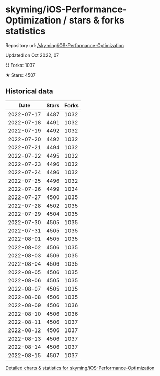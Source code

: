 # skyming/iOS-Performance-Optimization / stars & forks statistics

Repository url: [/skyming/iOS-Performance-Optimization](https://github.com/skyming/iOS-Performance-Optimization)

Updated on Oct 2022, 07

☋ Forks: 1037

★ Stars: 4507

## Historical data
| Date | Stars | Forks |
|------|-------|-------|
| 2022-07-17 | 4487 | 1032 | 
| 2022-07-18 | 4491 | 1032 | 
| 2022-07-19 | 4492 | 1032 | 
| 2022-07-20 | 4492 | 1032 | 
| 2022-07-21 | 4494 | 1032 | 
| 2022-07-22 | 4495 | 1032 | 
| 2022-07-23 | 4496 | 1032 | 
| 2022-07-24 | 4496 | 1032 | 
| 2022-07-25 | 4496 | 1032 | 
| 2022-07-26 | 4499 | 1034 | 
| 2022-07-27 | 4500 | 1035 | 
| 2022-07-28 | 4502 | 1035 | 
| 2022-07-29 | 4504 | 1035 | 
| 2022-07-30 | 4505 | 1035 | 
| 2022-07-31 | 4505 | 1035 | 
| 2022-08-01 | 4505 | 1035 | 
| 2022-08-02 | 4506 | 1035 | 
| 2022-08-03 | 4506 | 1035 | 
| 2022-08-04 | 4506 | 1035 | 
| 2022-08-05 | 4506 | 1035 | 
| 2022-08-06 | 4505 | 1035 | 
| 2022-08-07 | 4505 | 1035 | 
| 2022-08-08 | 4506 | 1035 | 
| 2022-08-09 | 4506 | 1036 | 
| 2022-08-10 | 4506 | 1036 | 
| 2022-08-11 | 4506 | 1037 | 
| 2022-08-12 | 4506 | 1037 | 
| 2022-08-13 | 4506 | 1037 | 
| 2022-08-14 | 4506 | 1037 | 
| 2022-08-15 | 4507 | 1037 | 


[Detailed charts & statistics for skyming/iOS-Performance-Optimization](https://reviewgithub.com/rep/skyming/iOS-Performance-Optimization)

